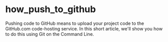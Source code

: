 # how_push_to_github
Pushing code to GitHub means to upload your project code to the GitHub.com code-hosting service. In this short article, we'll show you how to do this using Git on the Command Line.
